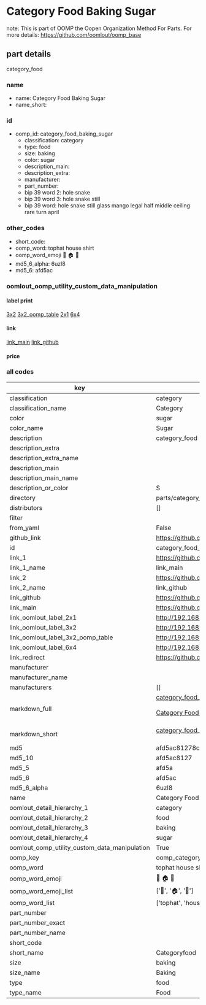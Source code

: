 # Category Food Baking Sugar  

note: This is part of OOMP the Oopen Organization Method For Parts. For more details: https://github.com/oomlout/oomp_base

##  part details
  



category_food



### name
* name: Category Food Baking Sugar
* name_short: 
### id
* oomp_id: category_food_baking_sugar
  * classification: category
  * type: food
  * size: baking
  * color: sugar
  * description_main: 
  * description_extra: 
  * manufacturer: 
  * part_number: 
  * bip 39 word 2: hole snake
  * bip 39 word 3: hole snake still
  * bip 39 word: hole snake still glass mango legal half middle ceiling rare turn april

### other_codes
* short_code: 
* oomp_word: tophat house shirt
* oomp_word_emoji :tophat: :house: :shirt:
* md5_6_alpha: 6uzl8
* md5_6: afd5ac






### oomlout_oomp_utility_custom_data_manipulation
#### label print
[3x2](http://192.168.1.245:1112/?label=oomp%206uzl8)
[3x2_oomp_table](http://192.168.1.108:1112/?label=oomp%206uzl8)
[2x1](http://192.168.1.242:1112/?label=oomp%206uzl8)
[6x4](http://192.168.1.55:1112/?label=oomp%206uzl8)    

#### link

[link_main](https://github.com/oomlout/oomlout_oomp_version_1_messy/tree/main/parts/category_food_baking_sugar) [link_github](https://github.com/oomlout/oomlout_oomp_version_1_messy/tree/main/parts/category_food_baking_sugar)                             

#### price







### all codes 
| key | value |  
| --- | --- |  
| classification | category |  
| classification_name | Category |  
| color | sugar |  
| color_name | Sugar |  
| description | category_food |  
| description_extra |  |  
| description_extra_name |  |  
| description_main |  |  
| description_main_name |  |  
| description_or_color | S  |  
| directory | parts/category_food_baking_sugar |  
| distributors | [] |  
| filter |  |  
| from_yaml | False |  
| github_link | https://github.com/oomlout/oomlout_oomp_part_src/tree/main/parts/category_food_baking_sugar |  
| id | category_food_baking_sugar |  
| link_1 | https://github.com/oomlout/oomlout_oomp_version_1_messy/tree/main/parts/category_food_baking_sugar |  
| link_1_name | link_main |  
| link_2 | https://github.com/oomlout/oomlout_oomp_version_1_messy/tree/main/parts/category_food_baking_sugar |  
| link_2_name | link_github |  
| link_github | https://github.com/oomlout/oomlout_oomp_version_1_messy/tree/main/parts/category_food_baking_sugar |  
| link_main | https://github.com/oomlout/oomlout_oomp_version_1_messy/tree/main/parts/category_food_baking_sugar |  
| link_oomlout_label_2x1 | http://192.168.1.242:1112/?label=oomp%206uzl8 |  
| link_oomlout_label_3x2 | http://192.168.1.245:1112/?label=oomp%206uzl8 |  
| link_oomlout_label_3x2_oomp_table | http://192.168.1.108:1112/?label=oomp%206uzl8 |  
| link_oomlout_label_6x4 | http://192.168.1.55:1112/?label=oomp%206uzl8 |  
| link_redirect | https://github.com/oomlout/oomlout_oomp_version_1_messy/tree/main/parts/category_food_baking_sugar |  
| manufacturer |  |  
| manufacturer_name |  |  
| manufacturers | [] |  
| markdown_full | [category_food_baking_sugar](none)<br>[](none)<br>[Category Food Baking Sugar](none)<br><br> |  
| markdown_short | [category_food_baking_sugar](none)<br><br> |  
| md5 | afd5ac81278c4d0dfdc3962fabb34b65 |  
| md5_10 | afd5ac8127 |  
| md5_5 | afd5a |  
| md5_6 | afd5ac |  
| md5_6_alpha | 6uzl8 |  
| name | Category Food Baking Sugar |  
| oomlout_detail_hierarchy_1 | category |  
| oomlout_detail_hierarchy_2 | food |  
| oomlout_detail_hierarchy_3 | baking |  
| oomlout_detail_hierarchy_4 | sugar |  
| oomlout_oomp_utility_custom_data_manipulation | True |  
| oomp_key | oomp_category_food_baking_sugar |  
| oomp_word | tophat house shirt |  
| oomp_word_emoji | :tophat: :house: :shirt: |  
| oomp_word_emoji_list | [':tophat:', ':house:', ':shirt:'] |  
| oomp_word_list | ['tophat', 'house', 'shirt'] |  
| part_number |  |  
| part_number_exact |  |  
| part_number_name |  |  
| short_code |  |  
| short_name | Categoryfood |  
| size | baking |  
| size_name | Baking |  
| type | food |  
| type_name | Food |  
